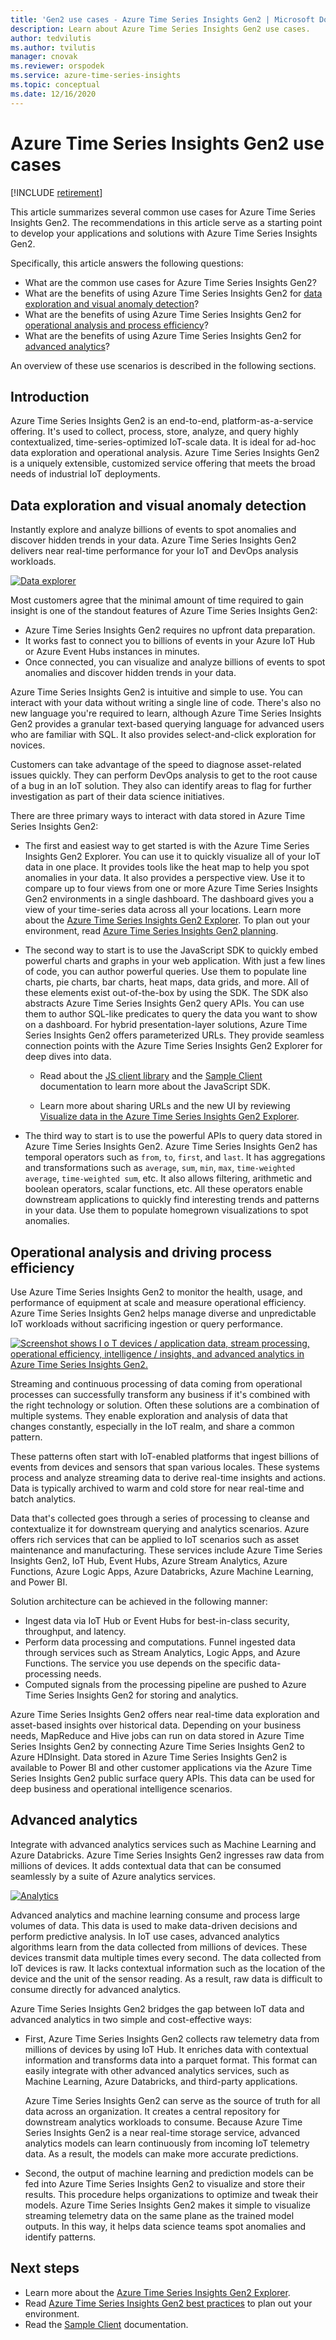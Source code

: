 ```yaml
---
title: 'Gen2 use cases - Azure Time Series Insights Gen2 | Microsoft Docs'
description: Learn about Azure Time Series Insights Gen2 use cases.
author: tedvilutis
ms.author: tvilutis
manager: cnovak
ms.reviewer: orspodek
ms.service: azure-time-series-insights
ms.topic: conceptual
ms.date: 12/16/2020
---
```


# Azure Time Series Insights Gen2 use cases

[!INCLUDE [retirement](../../includes/tsi-retirement.md)]

This article summarizes several common use cases for Azure Time Series Insights Gen2. The recommendations in this article serve as a starting point to develop your applications and solutions with Azure Time Series Insights Gen2.

Specifically, this article answers the following questions:

* What are the common use cases for Azure Time Series Insights Gen2?
* What are the benefits of using Azure Time Series Insights Gen2 for [data exploration and visual anomaly detection](#data-exploration-and-visual-anomaly-detection)?
* What are the benefits of using Azure Time Series Insights Gen2 for [operational analysis and process efficiency](#operational-analysis-and-driving-process-efficiency)?
* What are the benefits of using Azure Time Series Insights Gen2 for [advanced analytics](#advanced-analytics)?

An overview of these use scenarios is described in the following sections.

## Introduction

Azure Time Series Insights Gen2 is an end-to-end, platform-as-a-service offering. It's used to collect, process, store, analyze, and query highly contextualized, time-series-optimized IoT-scale data. It is ideal for ad-hoc data exploration and operational analysis. Azure Time Series Insights Gen2 is a uniquely extensible, customized service offering that meets the broad needs of industrial IoT deployments.

## Data exploration and visual anomaly detection

Instantly explore and analyze billions of events to spot anomalies and discover hidden trends in your data. Azure Time Series Insights Gen2 delivers near real-time performance for your IoT and DevOps analysis workloads.

[![Data explorer](media/v2-update-use-cases/data-explorer.png)](media/v2-update-use-cases/data-explorer.png#lightbox)

Most customers agree that the minimal amount of time required to gain insight is one of the standout features of Azure Time Series Insights Gen2:

* Azure Time Series Insights Gen2 requires no upfront data preparation.
* It works fast to connect you to billions of events in your Azure IoT Hub or Azure Event Hubs instances in minutes.
* Once connected, you can visualize and analyze billions of events to spot anomalies and discover hidden trends in your data.

Azure Time Series Insights Gen2 is intuitive and simple to use. You can interact with your data without writing a single line of code. There's also no new language you're required to learn, although Azure Time Series Insights Gen2 provides a granular text-based querying language for advanced users who are familiar with SQL. It also provides select-and-click exploration for novices.

Customers can take advantage of the speed to diagnose asset-related issues quickly. They can perform DevOps analysis to get to the root cause of a bug in an IoT solution. They also can identify areas to flag for further investigation as part of their data science initiatives.

There are three primary ways to interact with data stored in Azure Time Series Insights Gen2:

* The first and easiest way to get started is with the Azure Time Series Insights Gen2 Explorer. You can use it to quickly visualize all of your IoT data in one place. It provides tools like the heat map to help you spot anomalies in your data. It also provides a perspective view. Use it to compare up to four views from one or more Azure Time Series Insights Gen2 environments in a single dashboard. The dashboard gives you a view of your time-series data across all your locations. Learn more about the [Azure Time Series Insights Gen2 Explorer](./concepts-ux-panels.md). To plan out your environment, read [Azure Time Series Insights Gen2 planning](./how-to-plan-your-environment.md).

* The second way to start is to use the JavaScript SDK to quickly embed powerful charts and graphs in your web application. With just a few lines of code, you can author powerful queries. Use them to populate line charts, pie charts, bar charts, heat maps, data grids, and more. All of these elements exist out-of-the-box by using the SDK. The SDK also abstracts Azure Time Series Insights Gen2 query APIs. You can use them to author SQL-like predicates to query the data you want to show on a dashboard. For hybrid presentation-layer solutions, Azure Time Series Insights Gen2 offers parameterized URLs. They provide seamless connection points with the Azure Time Series Insights Gen2 Explorer for deep dives into data.

  * Read about the [JS client library](https://github.com/microsoft/tsiclient/blob/master/docs/API.md) and the [Sample Client](https://github.com/Microsoft/tsiclient) documentation to learn more about the JavaScript SDK.

  * Learn more about sharing URLs and the new UI by reviewing [Visualize data in the Azure Time Series Insights Gen2 Explorer](./concepts-ux-panels.md).

* The third way to start is to use the powerful APIs to query data stored in Azure Time Series Insights Gen2. Azure Time Series Insights Gen2 has temporal operators such as `from`, `to`, `first`, and `last`. It has aggregations and transformations such as `average`, `sum`, `min`, `max`, `time-weighted average`, `time-weighted sum`, etc. It also allows filtering, arithmetic and boolean operators, scalar functions, etc. All these operators enable downstream applications to quickly find interesting trends and patterns in your data. Use them to populate homegrown visualizations to spot anomalies.

## Operational analysis and driving process efficiency

Use Azure Time Series Insights Gen2 to monitor the health, usage, and performance of equipment at scale and measure operational efficiency. Azure Time Series Insights Gen2 helps manage diverse and unpredictable IoT workloads without sacrificing ingestion or query performance.

[![Screenshot shows I o T devices / application data, stream processing, operational efficiency, intelligence / insights, and advanced analytics in Azure Time Series Insights Gen2.](media/v2-update-use-cases/overview.png)](media/v2-update-use-cases/overview.png#lightbox)

Streaming and continuous processing of data coming from operational processes can successfully transform any business if it's combined with the right technology or solution. Often these solutions are a combination of multiple systems. They enable exploration and analysis of data that changes constantly, especially in the IoT realm, and share a common pattern.

These patterns often start with IoT-enabled platforms that ingest billions of events from devices and sensors that span various locales. These systems process and analyze streaming data to derive real-time insights and actions. Data is typically archived to warm and cold store for near real-time and batch analytics.

Data that's collected goes through a series of processing to cleanse and contextualize it for downstream querying and analytics scenarios. Azure offers rich services that can be applied to IoT scenarios such as asset maintenance and manufacturing. These services include Azure Time Series Insights Gen2, IoT Hub, Event Hubs, Azure Stream Analytics, Azure Functions, Azure Logic Apps, Azure Databricks, Azure Machine Learning, and Power BI.

Solution architecture can be achieved in the following manner:

* Ingest data via IoT Hub or Event Hubs for best-in-class security, throughput, and latency.
* Perform data processing and computations. Funnel ingested data through services such as Stream Analytics, Logic Apps, and Azure Functions. The service you use depends on the specific data-processing needs.
* Computed signals from the processing pipeline are pushed to Azure Time Series Insights Gen2 for storing and analytics.

Azure Time Series Insights Gen2 offers near real-time data exploration and asset-based insights over historical data. Depending on your business needs, MapReduce and Hive jobs can run on data stored in Azure Time Series Insights Gen2 by connecting Azure Time Series Insights Gen2 to Azure HDInsight. Data stored in Azure Time Series Insights Gen2 is available to Power BI and other customer applications via the Azure Time Series Insights Gen2 public surface query APIs. This data can be used for deep business and operational intelligence scenarios.

## Advanced analytics

Integrate with advanced analytics services such as Machine Learning and Azure Databricks. Azure Time Series Insights Gen2 ingresses raw data from millions of devices. It adds contextual data that can be consumed seamlessly by a suite of Azure analytics services.

[![Analytics](media/v2-update-use-cases/advanced-analytics.png)](media/v2-update-use-cases/advanced-analytics.png#lightbox)

Advanced analytics and machine learning consume and process large volumes of data. This data is used to make data-driven decisions and perform predictive analysis. In IoT use cases, advanced analytics algorithms learn from the data collected from millions of devices. These devices transmit data multiple times every second. The data collected from IoT devices is raw. It lacks contextual information such as the location of the device and the unit of the sensor reading. As a result, raw data is difficult to consume directly for advanced analytics.

Azure Time Series Insights Gen2 bridges the gap between IoT data and advanced analytics in two simple and cost-effective ways:

* First, Azure Time Series Insights Gen2 collects raw telemetry data from millions of devices by using IoT Hub. It enriches data with contextual information and transforms data into a parquet format. This format can easily integrate with other advanced analytics services, such as Machine Learning, Azure Databricks, and third-party applications.

    Azure Time Series Insights Gen2 can serve as the source of truth for all data across an organization. It creates a central repository for downstream analytics workloads to consume. Because Azure Time Series Insights Gen2 is a near real-time storage service, advanced analytics models can learn continuously from incoming IoT telemetry data. As a result, the models can make more accurate predictions.

* Second, the output of machine learning and prediction models can be fed into Azure Time Series Insights Gen2 to visualize and store their results. This procedure helps organizations to optimize and tweak their models. Azure Time Series Insights Gen2 makes it simple to visualize streaming telemetry data on the same plane as the trained model outputs. In this way, it helps data science teams spot anomalies and identify patterns.

## Next steps

* Learn more about the [Azure Time Series Insights Gen2 Explorer](./concepts-ux-panels.md).
* Read [Azure Time Series Insights Gen2 best practices](./how-to-plan-your-environment.md) to plan out your environment.
* Read the [Sample Client](https://github.com/Microsoft/tsiclient) documentation.
